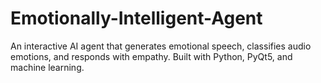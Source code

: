 # Emotionally-Intelligent-Agent
An interactive AI agent that generates emotional speech, classifies audio emotions, and responds with empathy. Built with Python, PyQt5, and machine learning.

